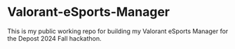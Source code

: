 # Valorant-eSports-Manager
This is my public working repo for building my Valorant eSports Manager for the Depost 2024 Fall hackathon.
